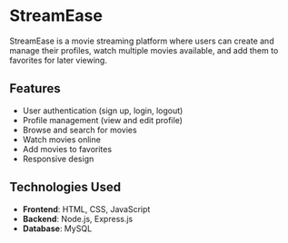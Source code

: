 # StreamEase

StreamEase is a movie streaming platform where users can create and manage their profiles, watch multiple movies available, and add them to favorites for later viewing.

## Features

- User authentication (sign up, login, logout)
- Profile management (view and edit profile)
- Browse and search for movies
- Watch movies online
- Add movies to favorites
- Responsive design

## Technologies Used

- **Frontend**: HTML, CSS, JavaScript
- **Backend**: Node.js, Express.js
- **Database**: MySQL
